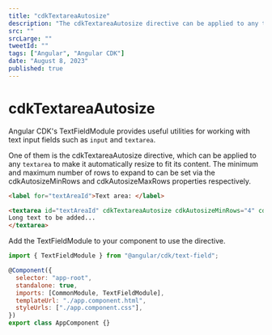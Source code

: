 ```yaml
---
title: "cdkTextareaAutosize"
description: "The cdkTextareaAutosize directive can be applied to any textarea to make it automatically resize to fit its content."
src: ""
srcLarge: ""
tweetId: ""
tags: ["Angular", "Angular CDK"]
date: "August 8, 2023"
published: true
---
```


# cdkTextareaAutosize

Angular CDK's TextFieldModule provides useful utilities for working with text input fields such as `input` and `textarea`.

One of them is the cdkTextareaAutosize directive, which can be applied to any `textarea` to make it automatically resize to fit its content. The minimum and maximum number of rows to expand to can be set via the cdkAutosizeMinRows and cdkAutosizeMaxRows properties respectively.

```html
<label for="textAreaId">Text area: </label>

<textarea id="textAreaId" cdkTextareaAutosize cdkAutosizeMinRows="4" cdkAutosizeMaxRows="10">
Long text to be added...
</textarea>
```

Add the TextFieldModule to your component to use the directive.

```js
import { TextFieldModule } from "@angular/cdk/text-field";

@Component({
  selector: "app-root",
  standalone: true,
  imports: [CommonModule, TextFieldModule],
  templateUrl: "./app.component.html",
  styleUrls: ["./app.component.css"],
})
export class AppComponent {}
```
